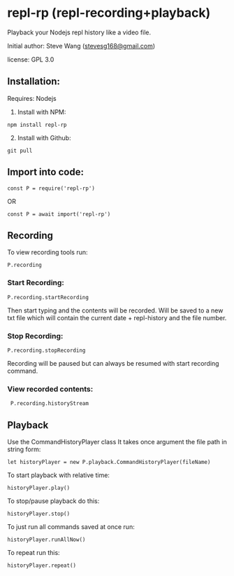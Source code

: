 # repl-rp (repl-recording+playback)

Playback your Nodejs repl history like a video file.

Initial author: Steve Wang (stevesg168@gmail.com)

license: GPL 3.0

## Installation:

Requires: Nodejs

1. Install with NPM:

```
npm install repl-rp
```

2. Install with Github:
```
git pull 
```

## Import into code:

```
const P = require('repl-rp')
```
OR
```
const P = await import('repl-rp')
```

## Recording

To view recording tools run:
```
P.recording
```

### Start Recording:
```
P.recording.startRecording
```
Then start typing and the contents will be recorded. Will be saved to a new txt file which will contain the current date + repl-history and the file number.

### Stop Recording:
```
P.recording.stopRecording
```
Recording will be paused but can always be resumed with start recording command.

### View recorded contents:
```
 P.recording.historyStream
```

## Playback
Use the CommandHistoryPlayer class
It takes once argument the file path in string form:

```
let historyPlayer = new P.playback.CommandHistoryPlayer(fileName)
```

To start playback with relative time:
```
historyPlayer.play()
```

To stop/pause playback do this:
```
historyPlayer.stop()
```

To just run all commands saved at once run:
```
historyPlayer.runAllNow()
```

To repeat run this:
```
historyPlayer.repeat()
```
